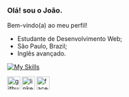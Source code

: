 ### Olá! sou o João.
Bem-vindo(a) ao meu perfil!

- Estudante de Desenvolvimento Web;
- São Paulo, Brazil;
- Inglês avançado.

[![My Skills](https://skillicons.dev/icons?i=html,css,js)](https://github.com/Paiva2)

[<img src='https://cdn.jsdelivr.net/npm/simple-icons@3.0.1/icons/github.svg' alt='github' height='30'>](https://github.com/Paiva2)  [<img src='https://cdn.jsdelivr.net/npm/simple-icons@3.0.1/icons/linkedin.svg' alt='linkedin' height='30'>](https://www.linkedin.com/in/joao-vitor-de-paiva//)  [<img src='https://cdn.jsdelivr.net/npm/simple-icons@3.0.1/icons/facebook.svg' alt='facebook' height='30'>](https://www.facebook.com/p41v4/)  

